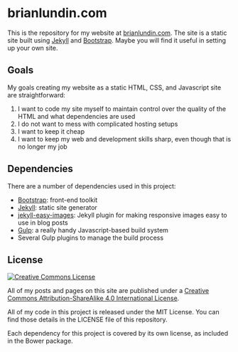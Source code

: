 # brianlundin.com

This is the repository for my website at [brianlundin.com](https://brianlundin.com). The site is a static site built using [Jekyll](https://jekyllrb.com) and [Bootstrap](https://getbootstrap.com). Maybe you will find it useful in setting up your own site.

## Goals

My goals creating my website as a static HTML, CSS, and Javascript site are straightforward:

1. I want to code my site myself to maintain control over the quality of the HTML and what dependencies are used
2. I do not want to mess with complicated hosting setups
3. I want to keep it cheap
4. I want to keep my web and development skills sharp, even though that is no longer my job

## Dependencies

There are a number of dependencies used in this project:

- [Bootstrap](https://getbootstrap.com): front-end toolkit
- [Jekyll](https://jekyllrb.com): static site generator
- [jekyll-easy-images](https://github.com/blundin/jekyll-easy-images): Jekyll plugin for making responsive images easy to use in blog posts
- [Gulp](https://gulpjs.com): a really handy Javascript-based build system
- Several Gulp plugins to manage the build process

## License
<a rel="license" href="http://creativecommons.org/licenses/by-sa/4.0/"><img alt="Creative Commons License" style="border-width:0" src="https://i.creativecommons.org/l/by-sa/4.0/88x31.png" /></a>

All of my posts and pages on this site are published under a <a rel="license" href="http://creativecommons.org/licenses/by-sa/4.0/">Creative Commons Attribution-ShareAlike 4.0 International License</a>.

All of my code in this project is released under the MIT License. You can find those details in the LICENSE file of this repository.

Each dependency for this project is covered by its own license, as included in the Bower package.
